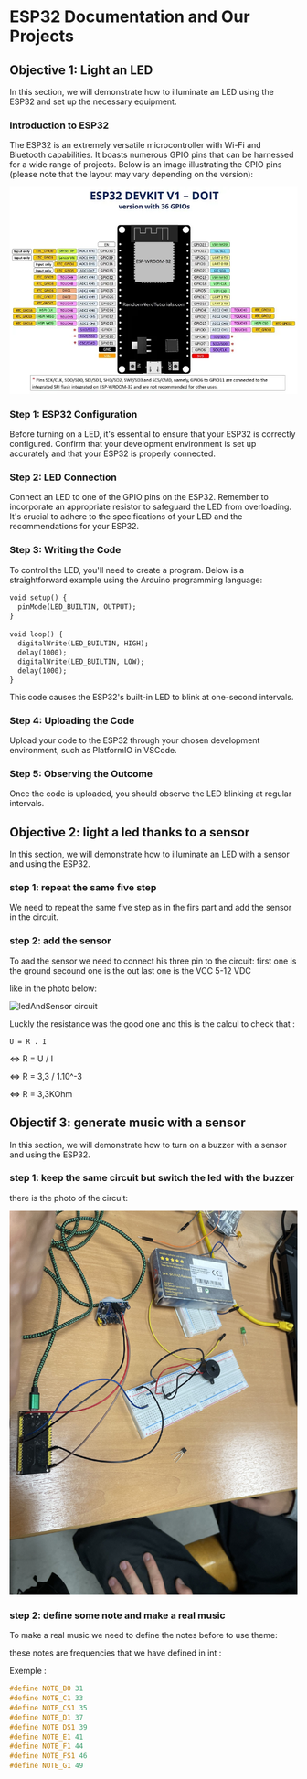 # ESP32 Documentation and Our Projects

## Objective 1: Light an LED

In this section, we will demonstrate how to illuminate an LED using the ESP32 and set up the necessary equipment.

### Introduction to ESP32

The ESP32 is an extremely versatile microcontroller with Wi-Fi and Bluetooth capabilities. It boasts numerous GPIO pins that can be harnessed for a wide range of projects. Below is an image illustrating the GPIO pins (please note that the layout may vary depending on the version):

![GPIO Pinout](GPIOS.webp)

### Step 1: ESP32 Configuration

Before turning on a LED, it's essential to ensure that your ESP32 is correctly configured. Confirm that your development environment is set up accurately and that your ESP32 is properly connected.

### Step 2: LED Connection

Connect an LED to one of the GPIO pins on the ESP32. Remember to incorporate an appropriate resistor to safeguard the LED from overloading. It's crucial to adhere to the specifications of your LED and the recommendations for your ESP32.

### Step 3: Writing the Code

To control the LED, you'll need to create a program. Below is a straightforward example using the Arduino programming language:

```arduino
void setup() {
  pinMode(LED_BUILTIN, OUTPUT);
}

void loop() {
  digitalWrite(LED_BUILTIN, HIGH);
  delay(1000);
  digitalWrite(LED_BUILTIN, LOW);
  delay(1000);
}
```

This code causes the ESP32's built-in LED to blink at one-second intervals.

### Step 4: Uploading the Code

Upload your code to the ESP32 through your chosen development environment, such as PlatformIO in VSCode.

### Step 5: Observing the Outcome

Once the code is uploaded, you should observe the LED blinking at regular intervals.

## Objective 2: light a led thanks to a sensor

In this section, we will demonstrate how to illuminate an LED with a sensor and using the ESP32.

### step 1: repeat the same five step

We need to repeat the same five step as in the firs part and add the sensor in the circuit.

### step 2: add the sensor

To aad the sensor we need to connect his three pin to the circuit:
first one is the ground
secound one is the out
last one is the VCC 5-12 VDC

like in the photo below:

![ledAndSensor circuit](ledAndSensor.JPG)

Luckly the resistance was the good one and this is the calcul to check that :

    U = R . I
<=> R = U / I

<=> R = 3,3 / 1.10^-3

<=> R = 3,3KOhm

## Objectif 3: generate music with a sensor

In this section, we will demonstrate how to turn on a buzzer with a sensor and using the ESP32.

### step 1: keep the same circuit but switch the led with the buzzer

there is the photo of the circuit:

![buzzerAndSensor circuit](buzzerAndSensor.JPG)

### step 2: define some note and make a real music

To make a real music we need to define the notes before to use theme: 

these notes are frequencies that we have defined in int :

Exemple :
```cpp
#define NOTE_B0 31
#define NOTE_C1 33
#define NOTE_CS1 35
#define NOTE_D1 37
#define NOTE_DS1 39
#define NOTE_E1 41
#define NOTE_F1 44
#define NOTE_FS1 46
#define NOTE_G1 49
```


